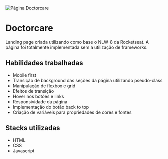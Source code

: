 ![Página Doctorcare](https://i.imgur.com/vB9EX1u.png)

# Doctorcare

Landing page criada utilizando como base o NLW-8 da Rocketseat. A página foi totalmente implementada sem a utilização de frameworks.

## Habilidades trabalhadas

- Mobile first
- Transição de background das seções da página utilizando pseudo-class
- Manipulação de flexbox e grid
- Efeitos de transição
- Hover nos botões e links
- Responsividade da página
- Implementação do botão back to top
- Criação de variáveis para propriedades de cores e fontes

## Stacks utilizadas

- HTML
- CSS
- Javascript
